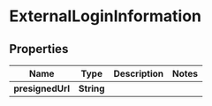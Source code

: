 

# ExternalLoginInformation


## Properties

| Name | Type | Description | Notes |
|------------ | ------------- | ------------- | -------------|
|**presignedUrl** | **String** |  |  |



